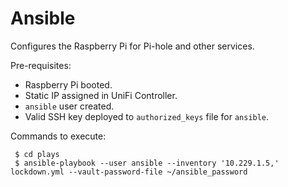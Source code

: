 # Ansible

Configures the Raspberry Pi for Pi-hole and other services.

Pre-requisites:

 - Raspberry Pi booted.
 - Static IP assigned in UniFi Controller.
 - `ansible` user created.
 - Valid SSH key deployed to `authorized_keys` file for `ansible`.

Commands to execute:

     $ cd plays
     $ ansible-playbook --user ansible --inventory '10.229.1.5,' lockdown.yml --vault-password-file ~/ansible_password